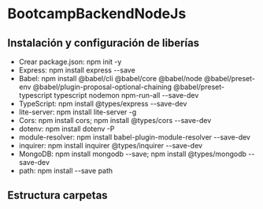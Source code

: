 # BootcampBackendNodeJs

## Instalación y configuración de liberías
* Crear package.json: npm init -y
* Express: npm install express --save
* Babel: npm install @babel/cli @babel/core @babel/node @babel/preset-env @babel/plugin-proposal-optional-chaining @babel/preset-typescript typescript nodemon npm-run-all --save-dev
* TypeScript: npm install @types/express --save-dev
* lite-server: npm install lite-server -g
* Cors: npm install cors; npm install @types/cors --save-dev
* dotenv: npm install dotenv -P
* module-resolver: npm install babel-plugin-module-resolver --save-dev
* inquirer: npm install inquirer @types/inquirer --save-dev
* MongoDB: npm install mongodb --save;
npm install @types/mongodb --save-dev
* path: npm install --save path

## Estructura carpetas